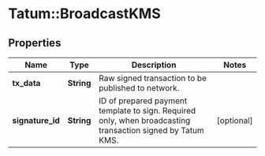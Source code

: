 # Tatum::BroadcastKMS

## Properties
Name | Type | Description | Notes
------------ | ------------- | ------------- | -------------
**tx_data** | **String** | Raw signed transaction to be published to network. | 
**signature_id** | **String** | ID of prepared payment template to sign. Required only, when broadcasting transaction signed by Tatum KMS. | [optional] 

